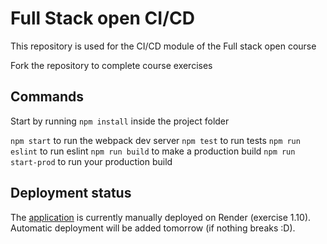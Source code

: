 # Full Stack open CI/CD

This repository is used for the CI/CD module of the Full stack open course

Fork the repository to complete course exercises

## Commands

Start by running `npm install` inside the project folder

`npm start` to run the webpack dev server
`npm test` to run tests
`npm run eslint` to run eslint
`npm run build` to make a production build
`npm run start-prod` to run your production build

## Deployment status

The [application](https://full-stack-open-pokedex-r4l4.onrender.com/) is currently manually deployed on Render (exercise 1.10). Automatic deployment will be added tomorrow (if nothing breaks :D).